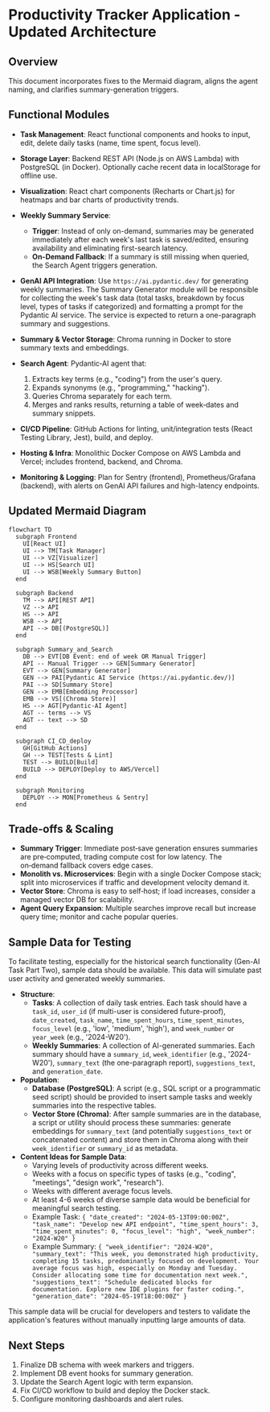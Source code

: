 # Productivity Tracker Application - Updated Architecture

## Overview

This document incorporates fixes to the Mermaid diagram, aligns the agent naming, and clarifies summary-generation triggers.

## Functional Modules

* **Task Management**: React functional components and hooks to input, edit, delete daily tasks (name, time spent, focus level).
* **Storage Layer**: Backend REST API (Node.js on AWS Lambda) with PostgreSQL (in Docker). Optionally cache recent data in localStorage for offline use.
* **Visualization**: React chart components (Recharts or Chart.js) for heatmaps and bar charts of productivity trends.
* **Weekly Summary Service**:

  * **Trigger**: Instead of only on-demand, summaries may be generated immediately after each week's last task is saved/edited, ensuring availability and eliminating first-search latency.
  * **On-Demand Fallback**: If a summary is still missing when queried, the Search Agent triggers generation.
* **GenAI API Integration**: Use `https://ai.pydantic.dev/` for generating weekly summaries. The Summary Generator module will be responsible for collecting the week's task data (total tasks, breakdown by focus level, types of tasks if categorized) and formatting a prompt for the Pydantic AI service. The service is expected to return a one-paragraph summary and suggestions.
* **Summary & Vector Storage**: Chroma running in Docker to store summary texts and embeddings.
* **Search Agent**: Pydantic‑AI agent that:

  1. Extracts key terms (e.g., "coding") from the user's query.
  2. Expands synonyms (e.g., "programming," "hacking").
  3. Queries Chroma separately for each term.
  4. Merges and ranks results, returning a table of week‑dates and summary snippets.
* **CI/CD Pipeline**: GitHub Actions for linting, unit/integration tests (React Testing Library, Jest), build, and deploy.
* **Hosting & Infra**: Monolithic Docker Compose on AWS Lambda and Vercel; includes frontend, backend, and Chroma.
* **Monitoring & Logging**: Plan for Sentry (frontend), Prometheus/Grafana (backend), with alerts on GenAI API failures and high-latency endpoints.

## Updated Mermaid Diagram

```mermaid
flowchart TD
  subgraph Frontend
    UI[React UI]
    UI --> TM[Task Manager]
    UI --> VZ[Visualizer]
    UI --> HS[Search UI]
    UI --> WSB[Weekly Summary Button]
  end

  subgraph Backend
    TM --> API[REST API]
    VZ --> API
    HS --> API
    WSB --> API
    API --> DB[(PostgreSQL)]
  end

  subgraph Summary_and_Search
    DB --> EVT[DB Event: end of week OR Manual Trigger]
    API -- Manual Trigger --> GEN[Summary Generator]
    EVT --> GEN[Summary Generator]
    GEN --> PAI[Pydantic AI Service (https://ai.pydantic.dev/)]
    PAI --> SD[Summary Store]
    GEN --> EMB[Embedding Processor]
    EMB --> VS[(Chroma Store)]
    HS --> AGT[Pydantic-AI Agent]
    AGT -- terms --> VS
    AGT -- text --> SD
  end

  subgraph CI_CD_deploy
    GH[GitHub Actions]
    GH --> TEST[Tests & Lint]
    TEST --> BUILD[Build]
    BUILD --> DEPLOY[Deploy to AWS/Vercel]
  end

  subgraph Monitoring
    DEPLOY --> MON[Prometheus & Sentry]
  end
```

## Trade‑offs & Scaling

* **Summary Trigger**: Immediate post‑save generation ensures summaries are pre‑computed, trading compute cost for low latency. The on‑demand fallback covers edge cases.
* **Monolith vs. Microservices**: Begin with a single Docker Compose stack; split into microservices if traffic and development velocity demand it.
* **Vector Store**: Chroma is easy to self‑host; if load increases, consider a managed vector DB for scalability.
* **Agent Query Expansion**: Multiple searches improve recall but increase query time; monitor and cache popular queries.

## Sample Data for Testing

To facilitate testing, especially for the historical search functionality (Gen-AI Task Part Two), sample data should be available. This data will simulate past user activity and generated weekly summaries.

*   **Structure**:
    *   **Tasks**: A collection of daily task entries. Each task should have a `task_id`, `user_id` (if multi-user is considered future-proof), `date_created`, `task_name`, `time_spent_hours`, `time_spent_minutes`, `focus_level` (e.g., 'low', 'medium', 'high'), and `week_number` or `year_week` (e.g., '2024-W20').
    *   **Weekly Summaries**: A collection of AI-generated summaries. Each summary should have a `summary_id`, `week_identifier` (e.g., '2024-W20'), `summary_text` (the one-paragraph report), `suggestions_text`, and `generation_date`.
*   **Population**:
    *   **Database (PostgreSQL)**: A script (e.g., SQL script or a programmatic seed script) should be provided to insert sample tasks and weekly summaries into the respective tables.
    *   **Vector Store (Chroma)**: After sample summaries are in the database, a script or utility should process these summaries: generate embeddings for `summary_text` (and potentially `suggestions_text` or concatenated content) and store them in Chroma along with their `week_identifier` or `summary_id` as metadata.
*   **Content Ideas for Sample Data**:
    *   Varying levels of productivity across different weeks.
    *   Weeks with a focus on specific types of tasks (e.g., "coding", "meetings", "design work", "research").
    *   Weeks with different average focus levels.
    *   At least 4-6 weeks of diverse sample data would be beneficial for meaningful search testing.
    *   Example Task: `{ "date_created": "2024-05-13T09:00:00Z", "task_name": "Develop new API endpoint", "time_spent_hours": 3, "time_spent_minutes": 0, "focus_level": "high", "week_number": "2024-W20" }`
    *   Example Summary: `{ "week_identifier": "2024-W20", "summary_text": "This week, you demonstrated high productivity, completing 15 tasks, predominantly focused on development. Your average focus was high, especially on Monday and Tuesday. Consider allocating some time for documentation next week.", "suggestions_text": "Schedule dedicated blocks for documentation. Explore new IDE plugins for faster coding.", "generation_date": "2024-05-19T18:00:00Z" }`

This sample data will be crucial for developers and testers to validate the application's features without manually inputting large amounts of data.

## Next Steps

1. Finalize DB schema with week markers and triggers.
2. Implement DB event hooks for summary generation.
3. Update the Search Agent logic with term expansion.
4. Fix CI/CD workflow to build and deploy the Docker stack.
5. Configure monitoring dashboards and alert rules.
